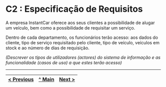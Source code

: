 # C2 : Especificação de Requisitos

A empresa InstantCar oferece aos seus clientes a possibilidade de alugar um veículo, bem como a possibilidade de requisitar um serviço.

Dentro de cada departamento, os funcionários terão acesso: aos dados do cliente, tipo de serviço requisitado pelo cliente, tipo de veículo, veículos em stock e ao número
de dias de requisição.

_(Descrever os tipos de utilizadores (actores) do sistema de informação e as funcionalidade (casos de uso) a que estes terão acesso)_

---
[< Previous](rei01.md) | [^ Main](https://github.com/exemploTrabalho/reportSIBD/) | [Next >](rei03.md)
:--- | :---: | ---: 
